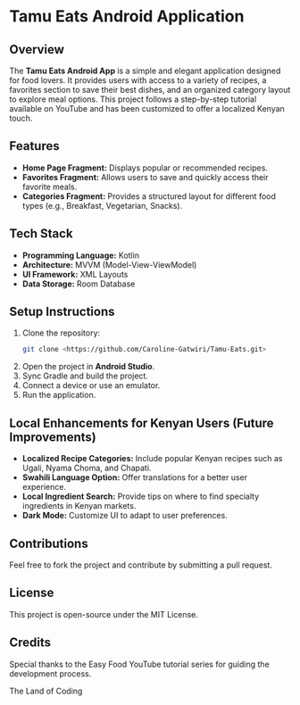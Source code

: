 # Tamu Eats Android Application

## Overview

The **Tamu Eats Android App** is a simple and elegant application designed for food lovers. It provides users with access to a variety of recipes, a favorites section to save their best dishes, and an organized category layout to explore meal options. This project follows a step-by-step tutorial available on YouTube and has been customized to offer a localized Kenyan touch.

## Features

- **Home Page Fragment:** Displays popular or recommended recipes.
- **Favorites Fragment:** Allows users to save and quickly access their favorite meals.
- **Categories Fragment:** Provides a structured layout for different food types (e.g., Breakfast, Vegetarian, Snacks).

## Tech Stack

- **Programming Language:** Kotlin
- **Architecture:** MVVM (Model-View-ViewModel)
- **UI Framework:** XML Layouts
- **Data Storage:** Room Database 

## Setup Instructions

1. Clone the repository:
   ```bash
   git clone <https://github.com/Caroline-Gatwiri/Tamu-Eats.git>
   ```
2. Open the project in **Android Studio**.
3. Sync Gradle and build the project.
4. Connect a device or use an emulator.
5. Run the application.

## Local Enhancements for Kenyan Users (Future Improvements)

- **Localized Recipe Categories:** Include popular Kenyan recipes such as Ugali, Nyama Choma, and Chapati.
- **Swahili Language Option:** Offer translations for a better user experience.
- **Local Ingredient Search:** Provide tips on where to find specialty ingredients in Kenyan markets.
- **Dark Mode:** Customize UI to adapt to user preferences.

## Contributions

Feel free to fork the project and contribute by submitting a pull request.

## License

This project is open-source under the MIT License.

## Credits

Special thanks to the Easy Food YouTube tutorial series for guiding the development process.

The Land of Coding
